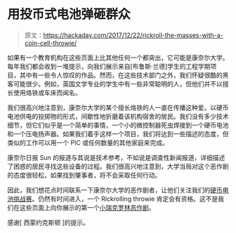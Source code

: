 # 用投币式电池弹砸群众

> 原文：<https://hackaday.com/2017/12/22/rickroll-the-masses-with-a-coin-cell-throwie/>

如果有一个教育机构在这些页面上比其他任何一个都突出，它可能是康奈尔大学。每年我们都会收到一堆提示，向我们展示来自[布鲁斯·兰德]学生的工程学期项目，其中有一些令人惊叹的作品。然而，在这些技术部门之外，我们怀疑很酷的黑客可能很少。例如，英国文学专业的学生中有一些非常聪明的人，但他们并不以擅长使用烙铁或车床而闻名。

我们很高兴地注意到，康奈尔大学的某个擅长烙铁的人一直在传播这种爱。以硬币电池供电的投掷物的形式，间歇性地折磨着该机构宿舍的居民。我们没有多少技术细节，但它们似乎是一个简单的事情，一个小的微控制器死虫焊接到一个硬币电池和一个压电扬声器。如果我们着手这样一个项目，我们将达到一些描述的态度，但类似的工作可以用一个 PIC 或任何数量的其他家庭来完成。

康奈尔日报 Sun 的报道与其说是技术参考，不如说是调查性新闻报道，详细描述了困惑的居民寻找这些设备的过程。我们很高兴地注意到，大学当局对这个恶作剧的态度很轻松，如果找到肇事者，将不会采取任何行动。

因此，我们想花点时间联系一下康奈尔大学的恶作剧者，让他们关注我们的[硬币电池挑战赛](https://hackaday.io/contest/28283-coin-cell-challenge)。仍然有时间进入，一个 Rickrolling throwie 肯定会有资格。这不是我们在这些页面上向你展示的第一个[小瑞克罗林恶作剧](https://hackaday.com/2012/09/10/rickrolling-remote-control-prank/)。

感谢[ 西蒙约克斯顿 ]的提示。